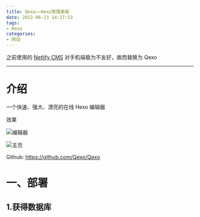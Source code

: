```yaml
---
title: Qexo——Hexo管理面板
date: 2022-06-23 14:17:53
tags:
- Hexo
categories:
- 网站
---
```


之前使用的 [Netlify CMS](https://github.com/netlify/netlify-cms)
对手机端极为不友好，故而替换为 Qexo

---


# 介绍

一个快速、强大、漂亮的在线 Hexo 编辑器




效果

![编辑器](https://hkuss.s3.hkg02.cloud-object-storage.appdomain.cloud/%E5%B1%8F%E5%B9%95%E6%88%AA%E5%9B%BE%202022-06-23%20131852.jpg)

![主页](https://hkuss.s3.hkg02.cloud-object-storage.appdomain.cloud/%E5%B1%8F%E5%B9%95%E6%88%AA%E5%9B%BE%202022-06-23%20141512.jpg)

Github: https://github.com/Qexo/Qexo

# 一、部署

## 1.获得数据库



